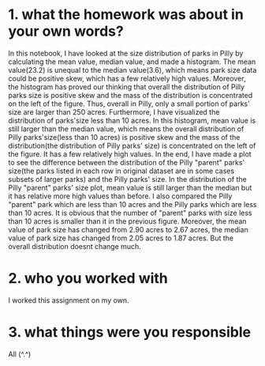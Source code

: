 # 1. what the homework was about in your own words?
In this notebook, I have looked at the size distribution of parks in Pilly by calculating the mean value, median value, and made a histogram. 
The mean value(23.2) is unequal to the median value(3.6), which means park size data could be positive skew, which has a few relatively high values.
Moreover, the histogram has proved our thinking that overall the distribution of Pilly parks size is positive skew and the mass of the distribution
is concentrated on the left of the figure. Thus, overall in Pilly, only a small portion of parks' size are larger than 250 acres. 
Furthermore, I have visualized the distribution of parks'size less than 10 acres. In this histogram, mean value is still larger than the median value, which means the overall distribution of Pilly parks'size(less than 10 acres) is positive skew and the mass of the distribution(the distribution of Pilly parks' size) is concentrated on the left of the figure. It has a few relatively high values. 
In the end, I have made a plot to see the difference between the distribution of the Pilly "parent" parks' size(the parks 
listed in each row in original dataset are in some cases subsets of larger parks) and the Pilly parks' size. In the distribution of the Pilly "parent" parks' size plot, mean value is still larger than the median but it has relative more high values than before. I also compared the Pilly "parent" park which are less than 10 acres and the Pilly parks which are less than 10 acres. It is obvious that the number of "parent" parks with size less than 10 acres is smaller than it in the previous figure. Moreover, the mean value of park size has changed from 2.90 acres to 2.67 acres, the median value of park size has changed from 2.05 acres to 1.87 acres. But the overall distribution doesnt change much.

# 2. who you worked with
I worked this assignment on my own. 

# 3. what things were you responsible
All (^.^)


